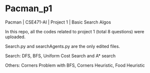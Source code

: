 # Pacman_p1
Pacman | CSE471-AI | Project 1 | Basic Search Algos

In this repo, all the codes related to project 1 (total 8 questions) were uploaded.

Search.py and searchAgents.py are the only edited files.

Search:
DFS, BFS, Uniform Cost Search and A* search

Others:
Corners Problem with BFS,
Corners Heuristic,
Food Heuristic
